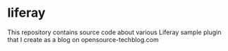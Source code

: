 # liferay
This repository contains source code about various Liferay sample plugin that I create as a blog on opensource-techblog.com
